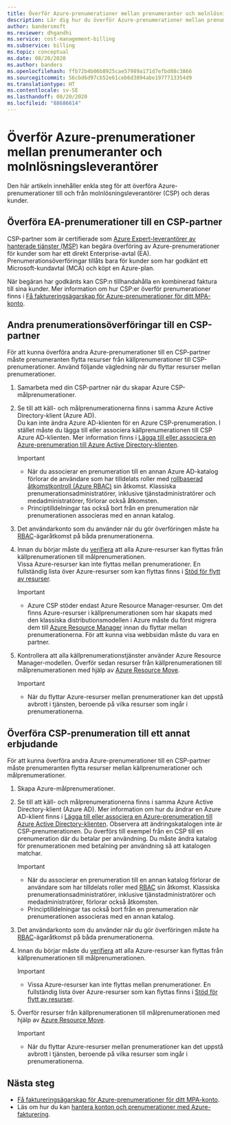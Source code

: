 ```yaml
---
title: Överför Azure-prenumerationer mellan prenumeranter och molnlösningsleverantörer
description: Lär dig hur du överför Azure-prenumerationer mellan prenumeranter och molnlösningsleverantörer.
author: bandersmsft
ms.reviewer: dhgandhi
ms.service: cost-management-billing
ms.subservice: billing
ms.topic: conceptual
ms.date: 08/20/2020
ms.author: banders
ms.openlocfilehash: ffb72b4b06b8925cae57989a171d7efbd88c3866
ms.sourcegitcommit: 56cbd6d97cb52e61ceb6d3894abe1977713354d9
ms.translationtype: HT
ms.contentlocale: sv-SE
ms.lasthandoff: 08/20/2020
ms.locfileid: "88686614"
---
```

# <a name="transfer-azure-subscriptions-between-subscribers-and-csps"></a>Överför Azure-prenumerationer mellan prenumeranter och molnlösningsleverantörer

Den här artikeln innehåller enkla steg för att överföra Azure-prenumerationer till och från molnlösningsleverantörer (CSP) och deras kunder.

## <a name="transfer-ea-subscriptions-to-a-csp-partner"></a>Överföra EA-prenumerationer till en CSP-partner

CSP-partner som är certifierade som [Azure Expert-leverantörer av hanterade tjänster (MSP)](https://partner.microsoft.com/membership/azure-expert-msp) kan begära överföring av Azure-prenumerationer för kunder som har ett direkt Enterprise-avtal (EA). Prenumerationsöverföringar tillåts bara för kunder som har godkänt ett Microsoft-kundavtal (MCA) och köpt en Azure-plan.

När begäran har godkänts kan CSP:n tillhandahålla en kombinerad faktura till sina kunder. Mer information om hur CSP:er överför prenumerationer finns i [Få faktureringsägarskap för Azure-prenumerationer för ditt MPA-konto](mpa-request-ownership.md).

## <a name="other-subscription-transfers-to-a-csp-partner"></a>Andra prenumerationsöverföringar till en CSP-partner

För att kunna överföra andra Azure-prenumerationer till en CSP-partner måste prenumeranten flytta resurser från källprenumerationer till CSP-prenumerationer. Använd följande vägledning när du flyttar resurser mellan prenumerationer.

1. Samarbeta med din CSP-partner när du skapar Azure CSP-målprenumerationer.
1. Se till att käll- och målprenumerationerna finns i samma Azure Active Directory-klient (Azure AD).  
    Du kan inte ändra Azure AD-klienten för en Azure CSP-prenumeration. I stället måste du lägga till eller associera källprenumerationen till CSP Azure AD-klienten. Mer information finns i [Lägga till eller associera en Azure-prenumeration till Azure Active Directory-klienten](../../active-directory/fundamentals/active-directory-how-subscriptions-associated-directory.md).
    > [!IMPORTANT]
    > - När du associerar en prenumeration till en annan Azure AD-katalog förlorar de användare som har tilldelats roller med [rollbaserad åtkomstkontroll (Azure RBAC)](../../role-based-access-control/role-assignments-portal.md) sin åtkomst. Klassiska prenumerationsadministratörer, inklusive tjänstadministratörer och medadministratörer, förlorar också åtkomsten.
    > - Principtilldelningar tas också bort från en prenumeration när prenumerationen associeras med en annan katalog.
1. Det användarkonto som du använder när du gör överföringen måste ha [RBAC](add-change-subscription-administrator.md)-ägaråtkomst på båda prenumerationerna.
1. Innan du börjar måste du [verifiera](/rest/api/resources/resources/validatemoveresources) att alla Azure-resurser kan flyttas från källprenumerationen till målprenumerationen.  
    Vissa Azure-resurser kan inte flyttas mellan prenumerationer. En fullständig lista över Azure-resurser som kan flyttas finns i [Stöd för flytt av resurser](../../azure-resource-manager/management/move-support-resources.md).
    > [!IMPORTANT]
    >  - Azure CSP stöder endast Azure Resource Manager-resurser. Om det finns Azure-resurser i källprenumerationen som har skapats med den klassiska distributionsmodellen i Azure måste du först migrera dem till [Azure Resource Manager](https://docs.microsoft.com/azure/cloud-solution-provider/migration/ea-payg-to-azure-csp/ea-open-direct-asm-to-arm) innan du flyttar mellan prenumerationerna. För att kunna visa webbsidan måste du vara en partner.

1. Kontrollera att alla källprenumerationstjänster använder Azure Resource Manager-modellen. Överför sedan resurser från källprenumerationen till målprenumerationen med hjälp av [Azure Resource Move](../../azure-resource-manager/management/move-resource-group-and-subscription.md).
    > [!IMPORTANT]
    >  - När du flyttar Azure-resurser mellan prenumerationer kan det uppstå avbrott i tjänsten, beroende på vilka resurser som ingår i prenumerationerna.

## <a name="transfer-csp-subscription-to-other-offer"></a>Överföra CSP-prenumeration till ett annat erbjudande

För att kunna överföra andra Azure-prenumerationer till en CSP-partner måste prenumeranten flytta resurser mellan källprenumerationer och målprenumerationer.

1. Skapa Azure-målprenumerationer.
1. Se till att käll- och målprenumerationerna finns i samma Azure Active Directory-klient (Azure AD). Mer information om hur du ändrar en Azure AD-klient finns i [Lägga till eller associera en Azure-prenumeration till Azure Active Directory-klienten](../../active-directory/fundamentals/active-directory-how-subscriptions-associated-directory.md).
    Observera att ändringskatalogen inte är CSP-prenumerationen. Du överförs till exempel från en CSP till en prenumeration där du betalar per användning. Du måste ändra katalog för prenumerationen med betalning per användning så att katalogen matchar.

    > [!IMPORTANT]
    >  - När du associerar en prenumeration till en annan katalog förlorar de användare som har tilldelats roller med [RBAC](../../role-based-access-control/role-assignments-portal.md) sin åtkomst. Klassiska prenumerationsadministratörer, inklusive tjänstadministratörer och medadministratörer, förlorar också åtkomsten.
    >  - Principtilldelningar tas också bort från en prenumeration när prenumerationen associeras med en annan katalog.

1. Det användarkonto som du använder när du gör överföringen måste ha [RBAC](add-change-subscription-administrator.md)-ägaråtkomst på båda prenumerationerna.
1. Innan du börjar måste du [verifiera](/rest/api/resources/resources/validatemoveresources) att alla Azure-resurser kan flyttas från källprenumerationen till målprenumerationen.
    > [!IMPORTANT]
    >  - Vissa Azure-resurser kan inte flyttas mellan prenumerationer. En fullständig lista över Azure-resurser som kan flyttas finns i [Stöd för flytt av resurser](../../azure-resource-manager/management/move-support-resources.md).

1. Överför resurser från källprenumerationen till målprenumerationen med hjälp av [Azure Resource Move](../../azure-resource-manager/management/move-resource-group-and-subscription.md).
    > [!IMPORTANT]
    >  - När du flyttar Azure-resurser mellan prenumerationer kan det uppstå avbrott i tjänsten, beroende på vilka resurser som ingår i prenumerationerna.

## <a name="next-steps"></a>Nästa steg
- [Få faktureringsägarskap för Azure-prenumerationer för ditt MPA-konto](mpa-request-ownership.md).
- Läs om hur du kan [hantera konton och prenumerationer med Azure-fakturering](../index.yml).
